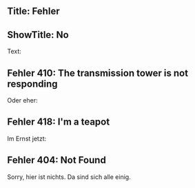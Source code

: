 Title: Fehler
----
ShowTitle: No
----
Text:

## Fehler 410: The transmission tower is not responding

Oder eher:

## Fehler 418: I'm a teapot

Im Ernst jetzt:

## Fehler 404: Not Found

Sorry, hier ist nichts. Da sind sich alle einig.